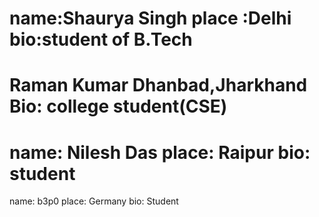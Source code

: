 name:Shaurya Singh
place :Delhi
bio:student of B.Tech
=======
Raman Kumar
Dhanbad,Jharkhand
Bio: college student(CSE)
=======
name: Nilesh Das
place: Raipur 
bio: student
=======
name: b3p0
place: Germany
bio: Student
